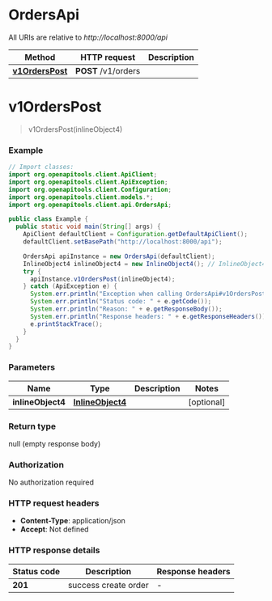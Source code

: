 # OrdersApi

All URIs are relative to *http://localhost:8000/api*

Method | HTTP request | Description
------------- | ------------- | -------------
[**v1OrdersPost**](OrdersApi.md#v1OrdersPost) | **POST** /v1/orders | 


<a name="v1OrdersPost"></a>
# **v1OrdersPost**
> v1OrdersPost(inlineObject4)



### Example
```java
// Import classes:
import org.openapitools.client.ApiClient;
import org.openapitools.client.ApiException;
import org.openapitools.client.Configuration;
import org.openapitools.client.models.*;
import org.openapitools.client.api.OrdersApi;

public class Example {
  public static void main(String[] args) {
    ApiClient defaultClient = Configuration.getDefaultApiClient();
    defaultClient.setBasePath("http://localhost:8000/api");

    OrdersApi apiInstance = new OrdersApi(defaultClient);
    InlineObject4 inlineObject4 = new InlineObject4(); // InlineObject4 | 
    try {
      apiInstance.v1OrdersPost(inlineObject4);
    } catch (ApiException e) {
      System.err.println("Exception when calling OrdersApi#v1OrdersPost");
      System.err.println("Status code: " + e.getCode());
      System.err.println("Reason: " + e.getResponseBody());
      System.err.println("Response headers: " + e.getResponseHeaders());
      e.printStackTrace();
    }
  }
}
```

### Parameters

Name | Type | Description  | Notes
------------- | ------------- | ------------- | -------------
 **inlineObject4** | [**InlineObject4**](InlineObject4.md)|  | [optional]

### Return type

null (empty response body)

### Authorization

No authorization required

### HTTP request headers

 - **Content-Type**: application/json
 - **Accept**: Not defined

### HTTP response details
| Status code | Description | Response headers |
|-------------|-------------|------------------|
**201** | success create order |  -  |

